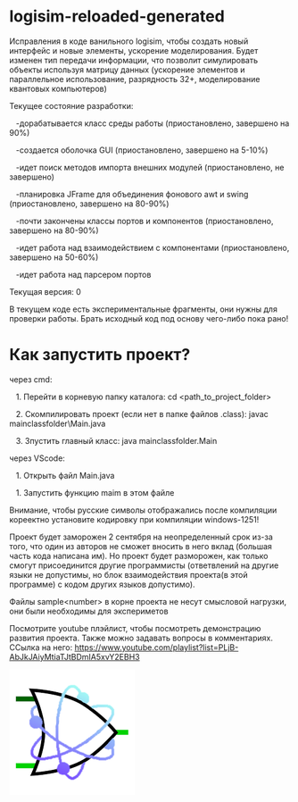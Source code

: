 # logisim-reloaded-generated
Исправления в коде ванильного logisim, чтобы создать новый интерфейс и новые элементы, ускорение моделирования.
Будет изменен тип передачи информации, что позволит симулировать объекты используя матрицу данных (ускорение элементов и параллельное использование, разрядность 32+, моделирование квантовых компьютеров)

Текущее состояние разработки: 
<p>&nbsp&nbsp&nbsp-дорабатывается класс среды работы (приостановлено, завершено на 90%)</p> 
<p>&nbsp&nbsp&nbsp-создается оболочка GUI (приостановлено, завершено на 5-10%)</p>
<p>&nbsp&nbsp&nbsp-идет поиск методов импорта внешних модулей (приостановлено, не завершено)</p>
<p>&nbsp&nbsp&nbsp-планировка JFrame для объединения фонового awt и swing (приостановлено, завершено на 80-90%)</p>
<p>&nbsp&nbsp&nbsp-почти закончены классы портов и компонентов (приостановлено, завершено на 80-90%)</p>
<p>&nbsp&nbsp&nbsp-идет работа над взаимодействием с компонентами (приостановлено, завершено на 50-60%)</p>
<p>&nbsp&nbsp&nbsp-идет работа над парсером портов</p>

Текущая версия: 0

В текущем коде есть экспериментальные фрагменты, они нужны для проверки работы.
Брать исходный код под основу чего-либо пока рано!

<h1>Как запустить проект?</h1>
через cmd:
<p>&nbsp&nbsp&nbsp1. Перейти в корневую папку каталога: cd &lt;path_to_project_folder&gt;</p>
<p>&nbsp&nbsp&nbsp2. Скомпилировать проект (если нет в папке файлов .class): javac mainclassfolder\Main.java</p>
<p>&nbsp&nbsp&nbsp3. Зпустить главный класс: java mainclassfolder.Main</p>
через VScode:
<p>&nbsp&nbsp&nbsp1. Открыть файл Main.java</p>
<p>&nbsp&nbsp&nbsp1. Запустить функцию maim в этом файле</p>

Внимание, чтобы русские символы отображались после компиляции кореектно установите кодировку при компиляции windows-1251!

Проект будет заморожен 2 сентября на неопределенный срок из-за того, что один из авторов не сможет вносить в него вклад (большая часть кода написана им).
Но проект будет разморожен, как только смогут присоединится другие программисты (ответвлений на другие языки не допустимы, но блок взаимодействия проекта(в этой программе) с кодом других языков допустимо).

Файлы sample&lt;number&gt; в корне проекта не несут смысловой нагрузки, они были необходимы для экспериметов

Посмотрите youtube плэйлист, чтобы посмотреть демонстрацию развития проекта. Также можно задавать вопросы в комментариях. ССылка на него: https://www.youtube.com/playlist?list=PLjB-AbJkJAiyMtiaTJtBDmIA5xvY2EBH3

![alt text](resources/logisim-reloaded.png)